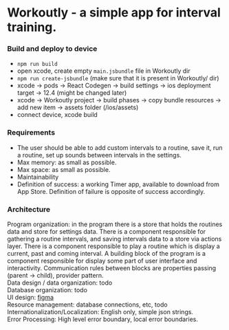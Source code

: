 # Workoutly - a simple app for interval training.

### Build and deploy to device
- `npm run build`
- open xcode, create empty `main.jsbundle` file in Workoutly dir
- `npm run create-jsbundle` (make sure that it is present in Workoutly/ dir)
- xcode -> pods -> React Codegen -> build settings -> ios deployment target -> 12.4 (might be changed later)
- xcode -> Workoutly project -> build phases -> copy bundle resources -> add new item -> assets folder (/ios/assets)
- connect device, xcode build



### Requirements
- The user should be able to add custom intervals to a routine, save it, run a routine,
set up sounds between intervals in the settings. 
- Max memory: as small as possible.
- Max space: as small as possible.
- Maintainability
- Definition of success: a working Timer app, available to download from App Store. Definition of failure is opposite of success accordingly.  

### Architecture
Program organization: in the program there is a store that holds the routines data and store for settings data.
There is a component responsible for gathering a routine intervals, and saving intervals data to a store via actions layer.
There is a component responsible to play a routine which is display a current, past and coming interval.
A building block of the program is a component responsible for display some part of user interface and interactivity.
Communication rules between blocks are properties passing (parent -> child), provider pattern.  
Data design / data organization: todo  
Database organization: todo  
UI design: [figma](https://www.figma.com/file/CmzVG3JR7qomdgHpDHQjTs/Timer?node-id=0%3A1&t=JhaN4exrPQQg5xDr-1)  
Resource management: database connections, etc, todo  
Internationalization/Localization: English only, simple json strings.  
Error Processing: High level error boundary, local error boundaries.  




